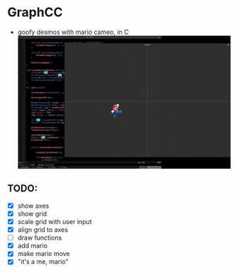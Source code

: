 # GraphCC
- goofy desmos with mario cameo, in C
![](./mario_show.png)

## TODO:
- [x] show axes
- [x] show grid
- [x] scale grid with user input
- [x] align grid to axes
- [ ] draw functions
- [x] add mario
- [x] make mario move
- [x] "it's a me, mario"
